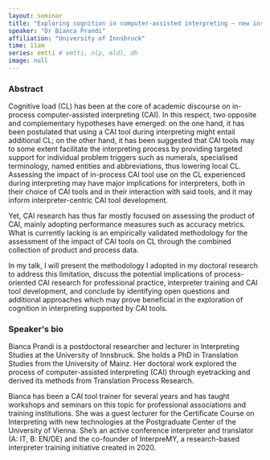 ```yaml
---
layout: seminar
title: "Exploring cognition in computer-assisted interpreting – new insights and open questions"
speaker: "Dr Bianca Prandi"
affiliation: "University of Innsbruck"
time: 11am
series: emtti # emtti, nlp, mldl, dh 
image: null 
---
```


### Abstract

Cognitive load (CL) has been at the core of academic discourse on in-process computer-assisted interpreting (CAI). In this respect, two opposite and complementary hypotheses have emerged: on the one hand, it has been postulated that using a CAI tool during interpreting might entail additional CL; on the other hand, it has been suggested that CAI tools may to some extent facilitate the interpreting process by providing targeted support for individual problem triggers such as numerals, specialised terminology, named entities and abbreviations, thus lowering local CL. Assessing the impact of in-process CAI tool use on the CL experienced during interpreting may have major implications for interpreters, both in their choice of CAI tools and in their interaction with said tools, and it may inform interpreter-centric CAI tool development.

Yet, CAI research has thus far mostly focused on assessing the product of CAI, mainly adopting performance measures such as accuracy metrics. What is currently lacking is an empirically validated methodology for the assessment of the impact of CAI tools on CL through the combined collection of product and process data.

In my talk, I will present the methodology I adopted in my doctoral research to address this limitation, discuss the potential implications of process-oriented CAI research for professional practice, interpreter training and CAI tool development, and conclude by identifying open questions and additional approaches which may prove beneficial in the exploration of cognition in interpreting supported by CAI tools.

### Speaker's bio

Bianca Prandi is a postdoctoral researcher and lecturer in Interpreting Studies at the University of Innsbruck. She holds a PhD in Translation Studies from the University of Mainz. Her doctoral work explored the process of computer-assisted interpreting (CAI) through eyetracking and derived its methods from Translation Process Research.

Bianca has been a CAI tool trainer for several years and has taught workshops and seminars on this topic for professional associations and training institutions. She was a guest lecturer for the Certificate Course on Interpreting with new technologies at the Postgraduate Center of the University of Vienna. She’s an active conference interpreter and translator (A: IT, B: EN/DE) and the co-founder of InterpreMY, a research-based interpreter training initiative created in 2020.
